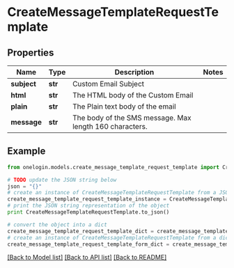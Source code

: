 # CreateMessageTemplateRequestTemplate


## Properties
Name | Type | Description | Notes
------------ | ------------- | ------------- | -------------
**subject** | **str** | Custom Email Subject | 
**html** | **str** | The HTML body of the Custom Email | 
**plain** | **str** | The Plain text body of the email | 
**message** | **str** | The body of the SMS message. Max length 160 characters. | 

## Example

```python
from onelogin.models.create_message_template_request_template import CreateMessageTemplateRequestTemplate

# TODO update the JSON string below
json = "{}"
# create an instance of CreateMessageTemplateRequestTemplate from a JSON string
create_message_template_request_template_instance = CreateMessageTemplateRequestTemplate.from_json(json)
# print the JSON string representation of the object
print CreateMessageTemplateRequestTemplate.to_json()

# convert the object into a dict
create_message_template_request_template_dict = create_message_template_request_template_instance.to_dict()
# create an instance of CreateMessageTemplateRequestTemplate from a dict
create_message_template_request_template_form_dict = create_message_template_request_template.from_dict(create_message_template_request_template_dict)
```
[[Back to Model list]](../README.md#documentation-for-models) [[Back to API list]](../README.md#documentation-for-api-endpoints) [[Back to README]](../README.md)


